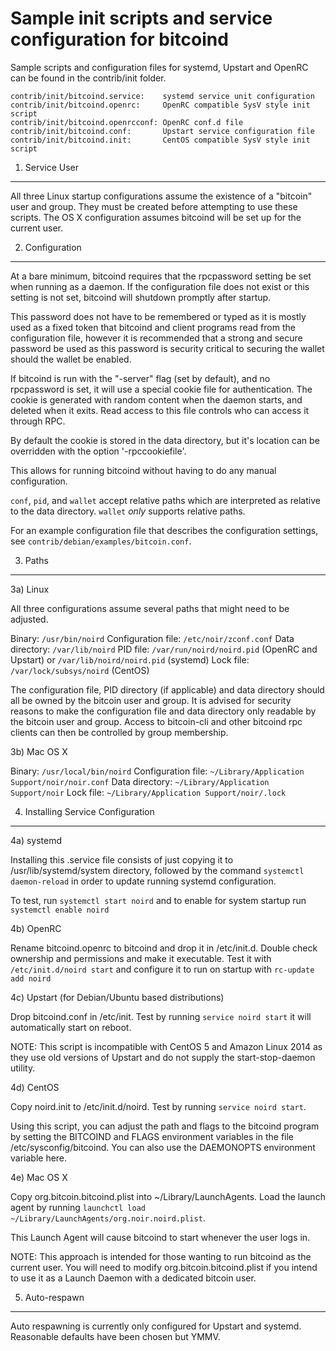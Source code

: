 Sample init scripts and service configuration for bitcoind
==========================================================

Sample scripts and configuration files for systemd, Upstart and OpenRC
can be found in the contrib/init folder.

    contrib/init/bitcoind.service:    systemd service unit configuration
    contrib/init/bitcoind.openrc:     OpenRC compatible SysV style init script
    contrib/init/bitcoind.openrcconf: OpenRC conf.d file
    contrib/init/bitcoind.conf:       Upstart service configuration file
    contrib/init/bitcoind.init:       CentOS compatible SysV style init script

1. Service User
---------------------------------

All three Linux startup configurations assume the existence of a "bitcoin" user
and group.  They must be created before attempting to use these scripts.
The OS X configuration assumes bitcoind will be set up for the current user.

2. Configuration
---------------------------------

At a bare minimum, bitcoind requires that the rpcpassword setting be set
when running as a daemon.  If the configuration file does not exist or this
setting is not set, bitcoind will shutdown promptly after startup.

This password does not have to be remembered or typed as it is mostly used
as a fixed token that bitcoind and client programs read from the configuration
file, however it is recommended that a strong and secure password be used
as this password is security critical to securing the wallet should the
wallet be enabled.

If bitcoind is run with the "-server" flag (set by default), and no rpcpassword is set,
it will use a special cookie file for authentication. The cookie is generated with random
content when the daemon starts, and deleted when it exits. Read access to this file
controls who can access it through RPC.

By default the cookie is stored in the data directory, but it's location can be overridden
with the option '-rpccookiefile'.

This allows for running bitcoind without having to do any manual configuration.

`conf`, `pid`, and `wallet` accept relative paths which are interpreted as
relative to the data directory. `wallet` *only* supports relative paths.

For an example configuration file that describes the configuration settings,
see `contrib/debian/examples/bitcoin.conf`.

3. Paths
---------------------------------

3a) Linux

All three configurations assume several paths that might need to be adjusted.

Binary:              `/usr/bin/noird`
Configuration file:  `/etc/noir/zconf.conf`
Data directory:      `/var/lib/noird`
PID file:            `/var/run/noird/noird.pid` (OpenRC and Upstart) or `/var/lib/noird/noird.pid` (systemd)
Lock file:           `/var/lock/subsys/noird` (CentOS)

The configuration file, PID directory (if applicable) and data directory
should all be owned by the bitcoin user and group.  It is advised for security
reasons to make the configuration file and data directory only readable by the
bitcoin user and group.  Access to bitcoin-cli and other bitcoind rpc clients
can then be controlled by group membership.

3b) Mac OS X

Binary:              `/usr/local/bin/noird`
Configuration file:  `~/Library/Application Support/noir/noir.conf`
Data directory:      `~/Library/Application Support/noir`
Lock file:           `~/Library/Application Support/noir/.lock`

4. Installing Service Configuration
-----------------------------------

4a) systemd

Installing this .service file consists of just copying it to
/usr/lib/systemd/system directory, followed by the command
`systemctl daemon-reload` in order to update running systemd configuration.

To test, run `systemctl start noird` and to enable for system startup run
`systemctl enable noird`

4b) OpenRC

Rename bitcoind.openrc to bitcoind and drop it in /etc/init.d.  Double
check ownership and permissions and make it executable.  Test it with
`/etc/init.d/noird start` and configure it to run on startup with
`rc-update add noird`

4c) Upstart (for Debian/Ubuntu based distributions)

Drop bitcoind.conf in /etc/init.  Test by running `service noird start`
it will automatically start on reboot.

NOTE: This script is incompatible with CentOS 5 and Amazon Linux 2014 as they
use old versions of Upstart and do not supply the start-stop-daemon utility.

4d) CentOS

Copy noird.init to /etc/init.d/noird. Test by running `service noird start`.

Using this script, you can adjust the path and flags to the bitcoind program by
setting the BITCOIND and FLAGS environment variables in the file
/etc/sysconfig/bitcoind. You can also use the DAEMONOPTS environment variable here.

4e) Mac OS X

Copy org.bitcoin.bitcoind.plist into ~/Library/LaunchAgents. Load the launch agent by
running `launchctl load ~/Library/LaunchAgents/org.noir.noird.plist`.

This Launch Agent will cause bitcoind to start whenever the user logs in.

NOTE: This approach is intended for those wanting to run bitcoind as the current user.
You will need to modify org.bitcoin.bitcoind.plist if you intend to use it as a
Launch Daemon with a dedicated bitcoin user.

5. Auto-respawn
-----------------------------------

Auto respawning is currently only configured for Upstart and systemd.
Reasonable defaults have been chosen but YMMV.
